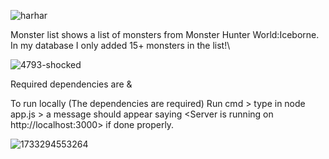 ![harhar](https://github.com/user-attachments/assets/68c75383-b947-4ddb-8572-46a0af531bd2)

Monster list shows a list of monsters from Monster Hunter World:Iceborne. In my database I only added 15+ monsters in the list!\

![4793-shocked](https://github.com/user-attachments/assets/9aeb7d6e-f398-46e2-8b94-f7cfd396dd56)

Required dependencies are <sqlite3> & <express>

To run locally (The dependencies are required)
Run cmd > type in node app.js > a message should appear saying <Server is running on http://localhost:3000> if done properly.

![1733294553264](https://github.com/user-attachments/assets/a28d7223-9c87-424a-b03f-96819c4af78b)
